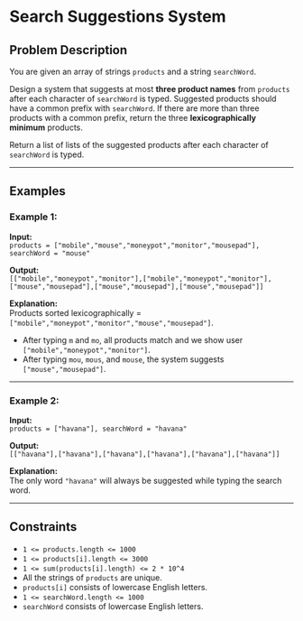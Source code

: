 # Search Suggestions System

## Problem Description

You are given an array of strings `products` and a string `searchWord`.

Design a system that suggests at most **three product names** from `products` after each character of `searchWord` is typed. Suggested products should have a common prefix with `searchWord`. If there are more than three products with a common prefix, return the three **lexicographically minimum** products.

Return a list of lists of the suggested products after each character of `searchWord` is typed.

---

## Examples

### Example 1:

**Input:**  
`products = ["mobile","mouse","moneypot","monitor","mousepad"], searchWord = "mouse"`  

**Output:**  
`[["mobile","moneypot","monitor"],["mobile","moneypot","monitor"],["mouse","mousepad"],["mouse","mousepad"],["mouse","mousepad"]]`  

**Explanation:**  
Products sorted lexicographically = `["mobile","moneypot","monitor","mouse","mousepad"]`.  
- After typing `m` and `mo`, all products match and we show user `["mobile","moneypot","monitor"]`.  
- After typing `mou`, `mous`, and `mouse`, the system suggests `["mouse","mousepad"]`.  

---

### Example 2:

**Input:**  
`products = ["havana"], searchWord = "havana"`  

**Output:**  
`[["havana"],["havana"],["havana"],["havana"],["havana"],["havana"]]`  

**Explanation:**  
The only word `"havana"` will always be suggested while typing the search word.  

---

## Constraints

* `1 <= products.length <= 1000`  
* `1 <= products[i].length <= 3000`  
* `1 <= sum(products[i].length) <= 2 * 10^4`  
* All the strings of `products` are unique.  
* `products[i]` consists of lowercase English letters.  
* `1 <= searchWord.length <= 1000`  
* `searchWord` consists of lowercase English letters.  
